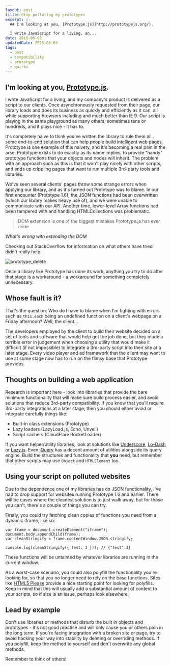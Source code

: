 ```yaml
---
layout: post
title: Stop polluting my prototypes
excerpt: |-
  ## I'm looking at you, [Prototype.js](http://prototypejs.org/).

  I write JavaScript for a living, an...
date: 2015-05-03
updatedDate: 2015-05-03
tags:
  - post
  - compatibility
  - prototype
  - quirks
---
```


## I'm looking at you, [Prototype.js](http://prototypejs.org/).

I write JavaScript for a living, and my company's product is delivered as a script to our clients. Once asynchronously requested from their page, our library loads and does its business as quickly and efficiently as it can, all while supporting browsers including and much better than IE 9\. Our script is playing in the same playground as many others, sometimes tens or hundreds, and it plays nice - it has to.

It's completely naive to think you've written the library to rule them all.. some end-to-end solution that can help people build intelligent web pages. Prototype is one example of this naivety, and it's becoming a real pain in the arse. Prototype exists to do exactly as its name implies, to provide "handy" prototype functions that your objects and nodes will inherit. The problem with an approach such as this is that it won't play nicely with other scripts, and ends up crippling pages that want to run multiple 3rd-party tools and libraries.

We've seen several clients' pages throw some strange errors when applying our library, and as it's turned out Prototype was to blame. In our first encounter (Prototype 1.6), the JSON functions had been overwritten (which our library makes heavy use of), and we were unable to communicate with our API. Another time, lower-level Array functions had been tampered with and handling HTMLCollections was problematic.

> DOM extension is one of the biggest mistakes Prototype.js has ever done

_What's wrong with extending the DOM_

Checking out StackOverflow for information on what others have tried didn't really help:

![prototype_delete](http://perrymitchell.net/wp-content/uploads/2015/04/prototype_delete-1024x276.png)

Once a library like Prototype has done its work, anything you try to do after that stage is a workaround - a workaround for something completely unnecessary.

## Whose fault is it?

That's the question: Who do I have to blame when I'm fighting with errors such as `this.each` being an undefined function on a client's webpage on a Friday afternoon? Well, the client...

The developers employed by the client to build their website decided on a set of tools and software that would help get the job done, but they made a terrible error in judgement when choosing a utility that would make it difficult (if not impossible) to integrate a 3rd-party script into their site at a later stage. Every video player and ad framework that the client may want to use at some stage now has to run on the flimsy base that Prototype provides.

## Thoughts on building a web application

Research is important here - look into libraries that provide the bare minimum functionality that will make sure build process easier, and avoid solutions that reduce 3rd-party compatibility. If you know that you'll require 3rd-party integrations at a later stage, then you should either avoid or integrate carefully things like:

*   Built-in class extensions (Prototype)
*   Lazy loaders (LazyLoad.js, Echo, Unveil)
*   Script cachers (CloudFlare RocketLoader)

If you want helper/utility libraries, look at solutions like [Underscore](http://underscorejs.org/), [Lo-Dash](https://lodash.com/) or [Lazy.js](http://danieltao.com/lazy.js/). Even [jQuery](https://jquery.com/) has a decent amount of utilities alongside its query engine. Build the structures and functionality that **you** need, but remember that other scripts may use `Object` and `HTMLElement` too.

## Using your script on polluted websites

Due to the dependence one of my libraries has on JSON functionality, I've had to drop support for websites running Prototype 1.6 and earlier. There will be cases where the cleanest solution is to just walk away, but for those you can't, there's a couple of things you can try.

Firstly, you could try fetching clean copies of functions you need from a dynamic iframe, like so:

```
var frame = document.createElement("iframe");
document.body.appendChild(frame);
var cleanStringify = frame.contentWindow.JSON.stringify;

console.log(cleanStringify({ test: 3 })); // {"test":3}
```

These functions will be untainted by whatever libraries are running in the current window.

As a worst-case scenario, you could also polyfill the functionality you're looking for, so that you no longer need to rely on the base functions. Sites like [HTML5 Please](http://html5please.com/) provide a nice starting point for looking for polyfills. Keep in mind that this will usually add a substantial amount of content to your scripts, so if size is an issue, perhaps look elsewhere.

## Lead by example

Don't use libraries or methods that disturb the built in objects and prototypes - it's not good practise and will only cause you or others pain in the long term. If you're facing integration with a broken site or page, try to avoid hacking your way into stability by deleting or overriding methods. If you polyfill, keep the method to yourself and don't overwrite any global methods.

Remember to think of others!

